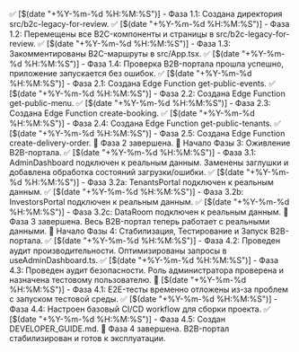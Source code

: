 ✅ [$(date "+%Y-%m-%d %H:%M:%S")] - Фаза 1.1: Создана директория src/b2c-legacy-for-review.
✅ [$(date "+%Y-%m-%d %H:%M:%S")] - Фаза 1.2: Перемещены все B2C-компоненты и страницы в src/b2c-legacy-for-review.
✅ [$(date "+%Y-%m-%d %H:%M:%S")] - Фаза 1.3: Закомментированы B2C-маршруты в src/App.tsx.
✅ [$(date "+%Y-%m-%d %H:%M:%S")] - Фаза 1.4: Проверка B2B-портала прошла успешно, приложение запускается без ошибок.
✅ [$(date "+%Y-%m-%d %H:%M:%S")] - Фаза 2.1: Создана Edge Function get-public-events.
✅ [$(date "+%Y-%m-%d %H:%M:%S")] - Фаза 2.2: Создана Edge Function get-public-menu.
✅ [$(date "+%Y-%m-%d %H:%M:%S")] - Фаза 2.3: Создана Edge Function create-booking.
✅ [$(date "+%Y-%m-%d %H:%M:%S")] - Фаза 2.4: Создана Edge Function get-public-tenants.
✅ [$(date "+%Y-%m-%d %H:%M:%S")] - Фаза 2.5: Создана Edge Function create-delivery-order.
🏁 Фаза 2 завершена.
🚀 Начало Фазы 3: Оживление B2B-портала.
✅ [$(date "+%Y-%m-%d %H:%M:%S")] - Фаза 3.1: AdminDashboard подключен к реальным данным. Заменены заглушки и добавлена обработка состояний загрузки/ошибки.
✅ [$(date "+%Y-%m-%d %H:%M:%S")] - Фаза 3.2a: TenantsPortal подключен к реальным данным.
✅ [$(date "+%Y-%m-%d %H:%M:%S")] - Фаза 3.2b: InvestorsPortal подключен к реальным данным.
✅ [$(date "+%Y-%m-%d %H:%M:%S")] - Фаза 3.2c: DataRoom подключен к реальным данным.
🏁 Фаза 3 завершена. Весь B2B-портал теперь работает с реальными данными.
🚀 Начало Фазы 4: Стабилизация, Тестирование и Запуск B2B-портала.
✅ [$(date "+%Y-%m-%d %H:%M:%S")] - Фаза 4.2: Проведен аудит производительности. Оптимизированы запросы в useAdminDashboard.ts.
✅ [$(date "+%Y-%m-%d %H:%M:%S")] - Фаза 4.3: Проведен аудит безопасности. Роль администратора проверена и назначена тестовому пользователю.
🚧 [$(date "+%Y-%m-%d %H:%M:%S")] - Фаза 4.1: E2E-тесты временно отложены из-за проблем с запуском тестовой среды.
✅ [$(date "+%Y-%m-%d %H:%M:%S")] - Фаза 4.4: Настроен базовый CI/CD workflow для сборки проекта.
✅ [$(date "+%Y-%m-%d %H:%M:%S")] - Фаза 4.5: Создан DEVELOPER_GUIDE.md.
🏁 Фаза 4 завершена. B2B-портал стабилизирован и готов к эксплуатации.
